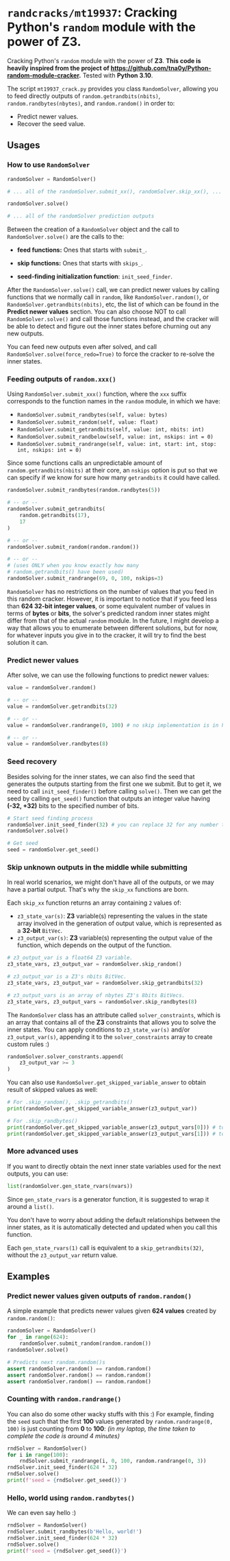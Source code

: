 # `randcracks/mt19937`: Cracking Python's `random` module with the power of Z3.

Cracking Python's `random` module with the power of **Z3**. **This code is heavily inspired from the project of https://github.com/tna0y/Python-random-module-cracker.** Tested with **Python 3.10**.

The script `mt19937_crack.py` provides you class `RandomSolver`, allowing you to feed directly outputs of `random.getrandbits(nbits)`, `random.randbytes(nbytes)`, and `random.random()` in order to: 

- Predict newer values.
- Recover the seed value.

## Usages

### How to use `RandomSolver`

```python
randomSolver = RandomSolver()

# ... all of the randomSolver.submit_xx(), randomSolver.skip_xx(), ... must go between here ...

randomSolver.solve()

# ... all of the randomSolver prediction outputs
```

Between the creation of a `RandomSolver` object and the call to `RandomSolver.solve()` are the calls to the:

- **feed functions:** Ones that starts with `submit_`.

- **skip functions:** Ones that starts with `skips_`.
- **seed-finding initialization function**: `init_seed_finder`.

After the `RandomSolver.solve()` call, we can predict newer values by calling functions that we normally call in `random`, like `RandomSolver.random()`, or `RandomSolver.getrandbits(nbits)`, etc, the list of which can be found in the **Predict newer values** section. You can also choose NOT to call `RandomSolver.solve()` and call those functions instead, and the cracker will be able to detect and figure out the inner states before churning out any new outputs.

You can feed new outputs even after solved, and call `RandomSolver.solve(force_redo=True)` to force the cracker to re-solve the inner states.

### Feeding outputs of `random.xxx()`

Using `RandomSolver.submit_xxx()` function, where the `xxx` suffix corresponds to the function names in the `random` module, in which we have:

- `RandomSolver.submit_randbytes(self, value: bytes)`
- `RandomSolver.submit_random(self, value: float)`
- `RandomSolver.submit_getrandbits(self, value: int, nbits: int)`
- `RandomSolver.submit_randbelow(self, value: int, nskips: int = 0)`
- `RandomSolver.submit_randrange(self, value: int, start: int, stop: int, nskips: int = 0)`

Since some functions calls an unpredictable amount of `random.getrandbits(nbits)` at their core, an `nskips` option is put so that we can specify if we know for sure how many `getrandbits` it could have called.

```python
randomSolver.submit_randbytes(random.randbytes(5))

# -- or -- 
randomSolver.submit_getrandbits(
    random.getrandbits(17),
    17
)

# -- or -- 
randomSolver.submit_random(random.random())

# -- or -- 
# (uses ONLY when you know exactly how many 
# random.getrandbits() have been used)
randomSolver.submit_randrange(69, 0, 100, nskips=3)
```

`RandomSolver` has no restrictions on the number of values that you feed in this random cracker. However, it is important to notice that if you feed less than **624 32-bit integer values**, or some equivalent number of values in terms of **bytes** or **bits**, the solver's predicted random inner states might differ from that of the actual `random` module. In the future, I might develop a way that allows you to enumerate between different solutions, but for now, for whatever inputs you give in to the cracker, it will try to find the best solution it can.

### Predict newer values

After solve, we can use the following functions to predict newer values:

```python
value = randomSolver.random()

# -- or -- 
value = randomSolver.getrandbits(32)

# -- or --
value = randomSolver.randrange(0, 100) # no skip implementation is in here yet :<

# -- or --
value = randomSolver.randbytes(8)
```

### Seed recovery

Besides solving for the inner states, we can also find the seed that generates the outputs starting from the first one we submit. But to get it, we need to call `init_seed_finder()` before calling `solve()`. Then we can get the seed by calling `get_seed()` function that outputs an integer value having **(-32, +32)** bits to the specified number of bits.

```python
# Start seed finding process
randomSolver.init_seed_finder(32) # you can replace 32 for any number that is the number of bits in seed
randomSolver.solve()

# Get seed
seed = randomSolver.get_seed()
```

### Skip unknown outputs in the middle while submitting

In real world scenarios, we might don't have all of the outputs, or we may have a partial output. That's why the `skip_xx` functions are born.

Each `skip_xx` function returns an array containing `2` values of:
- `z3_state_var(s)`: **Z3** variable(s) representing the values in the state array involved in the generation of output value, which is represented as a **32-bit** `BitVec`.
- `z3_output_var(s)`: **Z3** variable(s) representing the output value of the function, which depends on the output of the function.

```python
# z3_output_var is a float64 Z3 variable.
z3_state_vars, z3_output_var = randomSolver.skip_random()

# z3_output_var is a Z3's nbits BitVec.
z3_state_vars, z3_output_var = randomSolver.skip_getrandbits(32)

# z3_output_vars is an array of nbytes Z3's 8bits BitVecs.
z3_state_vars, z3_output_vars = randomSolver.skip_randbytes(8)
```

The `RandomSolver` class has an attribute called `solver_constraints`, which is an array that contains all of the **Z3** constraints that allows you to solve the inner states. You can apply conditions to `z3_state_var(s)` and/or `z3_output_var(s)`, appending it to the `solver_constraints` array to create custom rules :)

```python
randomSolver.solver_constrants.append(
	z3_output_var >= 3
)
```

You can also use `RandomSolver.get_skipped_variable_answer` to obtain result of skipped values as well: 

```python
# For .skip_random(), .skip_getrandbits()
print(randomSolver.get_skipped_variable_answer(z3_output_var))

# For .skip_randbytes()
print(randomSolver.get_skipped_variable_answer(z3_output_vars[0])) # to get byte 0 - as int
print(randomSolver.get_skipped_variable_answer(z3_output_vars[1])) # to get byte 1 - as int
```

### More advanced uses

If you want to directly obtain the next inner state variables used for the next outputs, you can use:
```python
list(randomSolver.gen_state_rvars(nvars))
```
Since `gen_state_rvars` is a generator function, it is suggested to wrap it around a `list()`.

You don't have to worry about adding the default relationships between the inner states, as it is automatically detected and updated when you call this function. 

Each `gen_state_rvars(1)` call is equivalent to a `skip_getrandbits(32)`, without the `z3_output_var` return value.


## Examples

### Predict newer values given outputs of `random.random()`

A simple example that predicts newer values given **624 values** created by `random.random()`:

```python
randomSolver = RandomSolver()
for _ in range(624):
    randomSolver.submit_random(random.random())
randomSolver.solve()

# Predicts next random.random()s
assert randomSolver.random() == random.random()
assert randomSolver.random() == random.random()
assert randomSolver.random() == random.random()
```

### Counting with `random.randrange()`

You can also do some other wacky stuffs with this :) For example, finding the `seed` such that the first **100** values generated by `random.randrange(0, 100)` is just counting from **0** to **100**: *(in my laptop, the time taken to complete the code is around 4 minutes)*

```python
rndSolver = RandomSolver()
for i in range(100):
    rndSolver.submit_randrange(i, 0, 100, random.randrange(0, 3))
rndSolver.init_seed_finder(624 * 32)
rndSolver.solve()
print(f'seed = {rndSolver.get_seed()}')
```

### Hello, world using `random.randbytes()`

We can even say hello :)

```python
rndSolver = RandomSolver()
rndSolver.submit_randbytes(b'Hello, world!')
rndSolver.init_seed_finder(624 * 32)
rndSolver.solve()
print(f'seed = {rndSolver.get_seed()}')
```

